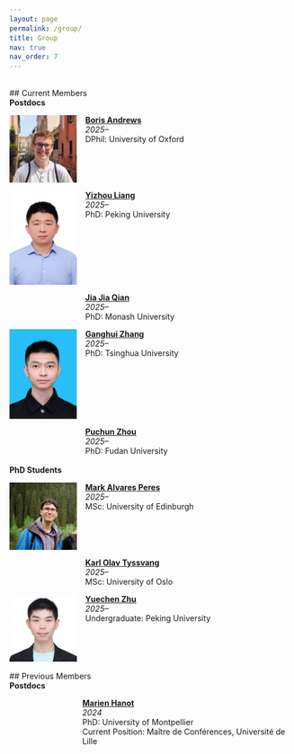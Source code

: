 ```yaml
---
layout: page
permalink: /group/
title: Group
nav: true
nav_order: 7
---
```

<br>
## Current Members
<br>
<span style="font-size: 1em;"><strong>Postdocs</strong></span>
<div style="display: flex; align-items: flex-start; margin-top: 1em;">
  <img src="../assets/img/borisandrews.jpg" alt="Boris Andrews" style="width: 120px; margin-right: 15px;">
  <div>
    <strong><a href="https://borisandrews.github.io">Boris Andrews</a></strong><br>
    <em>2025–</em><br>
    DPhil: University of Oxford
  </div>
</div>
<div style="display: flex; align-items: flex-start; margin-top: 1em;">
  <img src="../assets/img/YizhouLiang.jpg" alt="Yizhou Liang" style="width: 120px; margin-right: 15px;">
  <div>
    <strong><a href="https://scholar.google.com/citations?user=Z4bLK94AAAAJ&hl=en">Yizhou Liang</a></strong><br>
    <em>2025–</em><br>
    PhD: Peking University
  </div>
</div>
<div style="display: flex; align-items: flex-start; margin-top: 1em;">
  <div style="width: 120px; margin-right: 15px;"></div>
  <div>
    <strong><a href="https://scholar.google.it/citations?user=LwtzvicAAAAJ&hl=it">Jia Jia Qian</a></strong><br>
    <em>2025–</em><br>
    PhD: Monash University
  </div>
</div>
<div style="display: flex; align-items: flex-start; margin-top: 1em;">
  <img src="../assets/img/GanghuiZhang.jpg" alt="Ganghui Zhang" style="width: 120px; margin-right: 15px;">
  <div>
    <strong><a href="https://ganghui-zhang.github.io/">Ganghui Zhang</a></strong><br>
    <em>2025–</em><br>
    PhD: Tsinghua University
  </div>
</div>
<div style="display: flex; align-items: flex-start; margin-top: 1em;">
  <div style="width: 120px; margin-right: 15px;"></div>
  <div>
    <strong><a href="https://scholar.google.com/citations?user=3KCL30EAAAAJ&hl=en">Puchun Zhou</a></strong><br>
    <em>2025–</em><br>
    PhD: Fudan University
  </div>
</div>
<br>
<span style="font-size: 1em;"><strong>PhD Students</strong></span>
<div style="display: flex; align-items: flex-start; margin-top: 1em;">
  <img src="../assets/img/MarkAlvaresPeres.jpg" alt="Mark Alvares Peres" style="width: 120px; margin-right: 15px;">
  <div>
    <strong><a href="https://markalvares.co.uk">Mark Alvares Peres</a></strong><br>
    <em>2025–</em><br>
    MSc: University of Edinburgh
  </div>
</div>
<div style="display: flex; align-items: flex-start; margin-top: 1em;">
  <div style="width: 120px; margin-right: 15px;"></div>
  <div>
    <strong><a href="https://www.mn.uio.no/math/studier/aktuelt/arrangementer/master-2025/mastereksamen-MAT-mfa-Tyssvang.html">Karl Olav Tyssvang</a></strong><br>
    <em>2025–</em><br>
    MSc: University of Oslo
  </div>
</div>
<div style="display: flex; align-items: flex-start; margin-top: 1em;">
  <img src="../assets/img/YuechenZhu.jpg" alt="Yuechen Zhu" style="width: 120px; margin-right: 15px;">
  <div>
    <strong><a href="https://zzzyc001.github.io">Yuechen Zhu</a></strong><br>
    <em>2025–</em><br>
    Undergraduate: Peking University
  </div>
</div>
<br>
## Previous Members
<br>
<span style="font-size: 1em;"><strong>Postdocs</strong></span>
<div style="display: flex; align-items: flex-start; margin-top: 1em;">
  <div style="width: 120px; margin-right: 15px;"></div>
  <div>
    <strong><a href="https://marienhanot.fr">Marien Hanot</a></strong><br>
    <em>2024</em><br>
    PhD: University of Montpellier<br>
    Current Position: Maître de Conférences, Université de Lille
  </div>
</div>